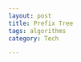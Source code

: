 ```yaml
---
layout: post
title: Prefix Tree
tags: algorithms
category: Tech 

---
```


<script src="https://gist.github.com/selimslab/a729fcf81f41f9c3d022d7186158f358.js"></script>